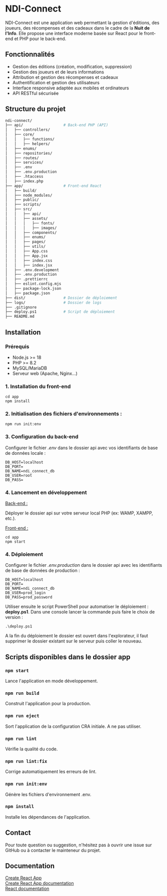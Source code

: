 # NDI-Connect

NDI-Connect est une application web permettant la gestion d'éditions, des joueurs, des récompenses et des cadeaux dans le cadre de la **Nuit de l'Info**. Elle propose une interface moderne basée sur React pour le front-end et PHP pour le back-end.

## Fonctionnalités

- Gestion des éditions (création, modification, suppression)
- Gestion des joueurs et de leurs informations
- Attribution et gestion des récompenses et cadeaux
- Authentification et gestion des utilisateurs
- Interface responsive adaptée aux mobiles et ordinateurs
- API RESTful sécurisée

## Structure du projet

```bash
ndi-connect/
├── api/                  # Back-end PHP (API)
│   ├── controllers/
│   ├── core/
│   │   ├── functions/
│   │   ├── helpers/
│   ├── enums/
│   ├── repositories/
│   ├── routes/
│   ├── services/
│   ├── .env
│   ├── .env.production
│   ├── .htaccess
│   ├── index.php
├── app/                  # Front-end React
│   ├── build/
│   ├── node_modules/
│   ├── public/
│   ├── scripts/
│   ├── src/
│   │   ├── api/
│   │   ├── assets/
│   │   │   ├── fonts/
│   │   │   ├── images/
│   │   ├── components/
│   │   ├── enums/
│   │   ├── pages/
│   │   ├── utils/
│   │   ├── App.css
│   │   ├── App.jsx
│   │   ├── index.css
│   │   ├── index.jsx
│   ├── .env.development
│   ├── .env.production
│   ├── .prettierrc
│   ├── eslint.config.mjs
│   ├── package-lock.json
│   ├── package.json
├── dist/                 # Dossier de déploiement
├── logs/                 # Dossier de logs
├── .gitignore
├── deploy.ps1            # Script de déploiement
├── README.md
```

## Installation

### Prérequis

- Node.js >= 18
- PHP >= 8.2
- MySQL/MariaDB
- Serveur web (Apache, Nginx...)

### 1. Installation du front-end

```
cd app
npm install
```

### 2. Initialisation des fichiers d'environnements :

```
npm run init:env
```

### 3. Configuration du back-end

Configurer le fichier _.env_ dans le dossier api avec vos identifiants de base de données locale :

```
DB_HOST=localhost
DB_PORT=
DB_NAME=ndi_connect_db
DB_USER=root
DB_PASS=
```

### 4. Lancement en développement

<u>Back-end :</u>

Déployer le dossier api sur votre serveur local PHP (ex: WAMP, XAMPP, etc.).

<u>Front-end :</u>

```
cd app
npm start
```

### 4. Déploiement

Configurer le fichier _.env.production_ dans le dossier api avec les identifiants de base de données de production :

```
DB_HOST=localhost
DB_PORT=
DB_NAME=ndi_connect_db
DB_USER=prod_login
DB_PASS=prod_password
```

Utiliser ensuite le script PowerShell pour automatiser le déploiement : **deploy.ps1**. Dans une console lancer la commande puis faire le choix de version :

```
.\deploy.ps1
```

A la fin du déploiement le dossier est ouvert dans l'explorateur, il faut supprimer le dossier existant sur le serveur puis coller le nouveau.

## Scripts disponibles dans le dossier app

### `npm start`

Lance l'application en mode développement.

### `npm run build`

Construit l'application pour la production.

### `npm run eject`

Sort l'application de la configuration CRA initiale. A ne pas utiliser.

### `npm run lint`

Vérifie la qualité du code.

### `npm run lint:fix`

Corrige automatiquement les erreurs de lint.

### `npm run init:env`

Génère les fichiers d'environnement .env.

### `npm install`

Installe les dépendances de l'application.

## Contact

Pour toute question ou suggestion, n'hésitez pas à ouvrir une issue sur GitHub ou à contacter le mainteneur du projet.

## Documentation

[Create React App](https://github.com/facebook/create-react-app)  
[Create React App documentation](https://facebook.github.io/create-react-app/docs/getting-started)  
[React documentation](https://reactjs.org/)
